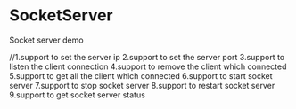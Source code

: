 # SocketServer
Socket server demo

//1.support to set the server ip
2.support to set the server port
3.support to listen the client connection
4.support to remove the client which connected
5.support to get all the client which connected
6.support to start socket server
7.support to stop socket server
8.support to restart socket server
9.support to get socket server status
